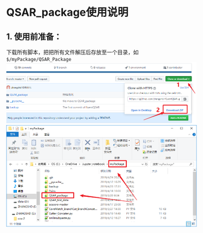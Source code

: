 # QSAR_package使用说明
## 1. 使用前准备：
下载所有脚本，把把所有文件解压后存放至一个目录，如```$/myPackage/QSAR_Package```
![](https://github.com/zhangshd/test/blob/master/%E7%A4%BA%E4%BE%8B%E5%9B%BE%E7%89%87/Snipaste_2019-04-25_12-47-38.png)
![](https://github.com/zhangshd/test/blob/master/%E7%A4%BA%E4%BE%8B%E5%9B%BE%E7%89%87/Snipaste_2019-04-26_10-37-48.png)
